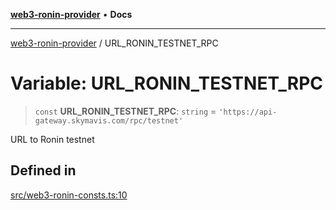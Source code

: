 [**web3-ronin-provider**](../README.md) • **Docs**

***

[web3-ronin-provider](../globals.md) / URL\_RONIN\_TESTNET\_RPC

# Variable: URL\_RONIN\_TESTNET\_RPC

> `const` **URL\_RONIN\_TESTNET\_RPC**: `string` = `'https://api-gateway.skymavis.com/rpc/testnet'`

URL to Ronin testnet

## Defined in

[src/web3-ronin-consts.ts:10](https://github.com/chuacw/web3-ronin-provider/blob/746ea3f5b1cadd8ceeca40298f62b32897e1ae69/src/web3-ronin-consts.ts#L10)

